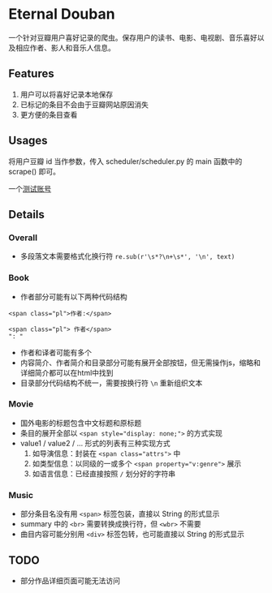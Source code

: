 # Eternal Douban
一个针对豆瓣用户喜好记录的爬虫。保存用户的读书、电影、电视剧、音乐喜好以及相应作者、影人和音乐人信息。

## Features
1. 用户可以将喜好记录本地保存
2. 已标记的条目不会由于豆瓣网站原因消失
3. 更方便的条目查看

## Usages
将用户豆瓣 id 当作参数，传入 scheduler/scheduler.py 的 main 函数中的 scrape() 即可。

一个[测试账号](https://www.douban.com/people/162041699/)

## Details
### Overall
- 多段落文本需要格式化换行符 `re.sub(r'\s*?\n+\s*', '\n', text)`

### Book
- 作者部分可能有以下两种代码结构
```
<span class="pl">作者:</span>
```
```
<span class="pl"> 作者</span>
": "
```
- 作者和译者可能有多个
- 内容简介、作者简介和目录部分可能有展开全部按钮，但无需操作js，缩略和详细简介都可以在html中找到
- 目录部分代码结构不统一，需要按换行符 `\n` 重新组织文本

### Movie
- 国外电影的标题包含中文标题和原标题
- 条目的展开全部以 `<span style="display: none;">` 的方式实现
- value1 / value2 / ... 形式的列表有三种实现方式
    1. 如导演信息：封装在 `<span class="attrs">` 中
    2. 如类型信息：以同级的一或多个 `<span property="v:genre">` 展示
    3. 如语言信息：已经直接按照 ` / ` 划分好的字符串

### Music
- 部分条目名没有用 `<span>` 标签包装，直接以 String 的形式显示
- summary 中的 `<br>` 需要转换成换行符，但 `<wbr>` 不需要
- 曲目内容可能分别用 `<div>` 标签包转，也可能直接以 String 的形式显示

## TODO
- 部分作品详细页面可能无法访问
